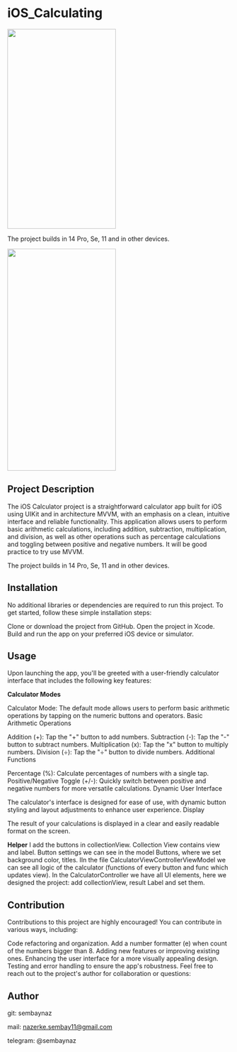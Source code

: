 # iOS_Calculating
<img width = "245" height = "450" src = "https://github.com/sembaynaz/iOS_Calculating/assets/96616194/78c2a45b-07cc-4dc6-8fa7-7ad0ca19f1bc">

The project builds in 14 Pro, Se, 11 and in other devices.

<img width = "245" height = "500" src = "https://github.com/sembaynaz/iOS_Calculating/assets/96616194/aa024ec7-83be-4f54-a04c-5588bcc1bd6a">

## Project Description
The iOS Calculator project is a straightforward calculator app built for iOS using UIKit and in architecture MVVM, with an emphasis on a clean, intuitive interface and reliable functionality. 
This application allows users to perform basic arithmetic calculations, including addition, subtraction, multiplication, and division, as well as other operations such as percentage calculations and toggling between 
positive and negative numbers. It will be good practice to try use MVVM. 

The project builds in 14 Pro, Se, 11 and in other devices.

## Installation
No additional libraries or dependencies are required to run this project. To get started, follow these simple installation steps:

Clone or download the project from GitHub.
Open the project in Xcode.
Build and run the app on your preferred iOS device or simulator.


## Usage
Upon launching the app, you'll be greeted with a user-friendly calculator interface that includes the following key features:

**Calculator Modes**

Calculator Mode: The default mode allows users to perform basic arithmetic operations by tapping on the numeric buttons and operators.
Basic Arithmetic Operations

Addition (+): Tap the "+" button to add numbers.
Subtraction (-): Tap the "-" button to subtract numbers.
Multiplication (x): Tap the "x" button to multiply numbers.
Division (÷): Tap the "÷" button to divide numbers.
Additional Functions

Percentage (%): Calculate percentages of numbers with a single tap.
Positive/Negative Toggle (+/-): Quickly switch between positive and negative numbers for more versatile calculations.
Dynamic User Interface

The calculator's interface is designed for ease of use, with dynamic button styling and layout adjustments to enhance user experience.
Display

The result of your calculations is displayed in a clear and easily readable format on the screen. 


**Helper**
I add the buttons in collectionView. Collection View contains view and label. Button settings we can see in the model Buttons, where we set background color, titles.
IIn the file CalculatorViewControllerViewModel we can see all logic of the calculator (functions of every button and func which updates view). 
In the CalculatorController we have all UI elements, here we designed the project: add collectionView, result Label and set them.

## Contribution
Contributions to this project are highly encouraged! You can contribute in various ways, including:

Code refactoring and organization. Add a number formatter (e) when count of the numbers bigger than 8.
Adding new features or improving existing ones.
Enhancing the user interface for a more visually appealing design.
Testing and error handling to ensure the app's robustness.
Feel free to reach out to the project's author for collaboration or questions:


## Author
git: sembaynaz

mail: nazerke.sembay11@gmail.com 

telegram: @sembaynaz
